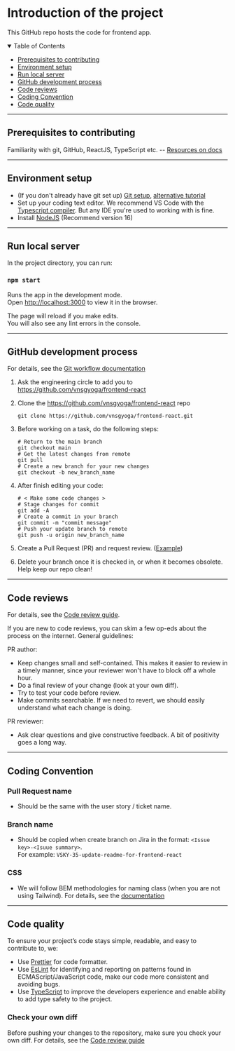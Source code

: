 # Introduction of the project

This GitHub repo hosts the code for frontend app.

<details open="open">
  <summary>Table of Contents</summary>
  <ul>
    <li>
      <a href="#prerequisites">Prerequisites to contributing</a>
    </li>
    <li><a href="#environment-setup">Environment setup</a></li>
    <li><a href="#run-local-server">Run local server</a></li>
    <li><a href="#github-developement-process">GitHub development process</a></li>
    <li><a href="#code-reviews">Code reviews</a></li>
    <li>
      <a href="#coding-convention">Coding Convention</a>
    </li>
    <li><a href="#code-quality">Code quality</a></li>
  </ul>
</details>

---
<h2 id="prerequisites">Prerequisites to contributing</h2>

Familiarity with git, GitHub, ReactJS, TypeScript etc. --
[Resources on docs](https://chestnut-stock-4f5.notion.site/Tech-Stack-e99314710abd437fae145cac5380e93e)

---
<h2 id="environment-setup">Environment setup</h2>

- (If you don't already have git set up) [Git setup](https://git-scm.com/book/en/v2/Getting-Started-First-Time-Git-Setup), [alternative tutorial](https://docs.github.com/en/github/getting-started-with-github/set-up-git)
- Set up your coding text editor. We recommend VS Code with the [Typescript compiler](https://code.visualstudio.com/docs/languages/typescript#_installing-the-typescript-compiler). But any IDE you're used to working with is fine.
- Install [NodeJS](https://nodejs.org/en/download/) (Recommend version 16) 

---
<h2 id="run-local-server">Run local server</h2>

In the project directory, you can run:

### `npm start`

Runs the app in the development mode.\
Open [http://localhost:3000](http://localhost:3000) to view it in the browser.

The page will reload if you make edits.\
You will also see any lint errors in the console.

---
<h2 id="github-developement-process">GitHub development process</h2>

For details, see the [Git workflow documentation](https://chestnut-stock-4f5.notion.site/Git-Workflow-cb2efab16709492ab7911d440fa83ee5)

1. Ask the engineering circle to add you to <https://github.com/vnsgyoga/frontend-react>

2. Clone the <https://github.com/vnsgyoga/frontend-react> repo

   ```
   git clone https://github.com/vnsgyoga/frontend-react.git
   ```

3. Before working on a task, do the following steps:

   ```
   # Return to the main branch
   git checkout main
   # Get the latest changes from remote
   git pull
   # Create a new branch for your new changes
   git checkout -b new_branch_name
   ```

4. After finish editing your code:

   ```
   # < Make some code changes >
   # Stage changes for commit
   git add -A
   # Create a commit in your branch
   git commit -m "commit message"
   # Push your update branch to remote
   git push -u origin new_branch_name
   ```


5. Create a Pull Request (PR) and request review. ([Example](https://chestnut-stock-4f5.notion.site/Git-Workflow-cb2efab16709492ab7911d440fa83ee5))

6. Delete your branch once it is checked in, or when it becomes obsolete. Help keep our repo clean!

---
<h2 id="code-reviews">Code reviews</h2>

For details, see the [Code review guide](https://chestnut-stock-4f5.notion.site/Code-Review-f164761b75204477a1801d38ce84a50d).

If you are new to code reviews, you can skim a few op-eds about the process on
the internet. General guidelines:

PR author:

- Keep changes small and self-contained. This makes it easier to review in a
  timely manner, since your reviewer won't have to block off a whole hour.
- Do a final review of your change (look at your own diff).
- Try to test your code before review.
- Make commits searchable. If we need to revert, we should easily
  understand what each change is doing.

PR reviewer:

- Ask clear questions and give constructive feedback. A bit of positivity goes a long way.

---
<h2 id="coding-convention">Coding Convention</h2>

### Pull Request name

- Should be the same with the user story / ticket name.

### Branch name

- Should be copied when create branch on Jira in the format: `<Issue key>-<Isuue summary>`.\
For example: `VSKY-35-update-readme-for-frontend-react`

### CSS

- We will follow BEM methodologies for naming class (when you are not using Tailwind). For details, see the [documentation](https://getbem.com/introduction/) 

---
<h2 id="code-quality">Code quality</h2>

To ensure your project’s code stays simple, readable, and easy to contribute to, we: 
- Use [Prettier](https://prettier.io/) for code formatter.
- Use [EsLint](https://eslint.org/) for identifying and reporting on patterns found in ECMAScript/JavaScript code, make our code more consistent and avoiding bugs.
- Use [TypeScript](https://www.typescriptlang.org/) to improve the developers experience and enable ability to add type safety to the project.
  
### Check your own diff

Before pushing your changes to the repository, make sure you check your own diff. For details, see the [Code review guide](https://chestnut-stock-4f5.notion.site/Code-Review-f164761b75204477a1801d38ce84a50d)